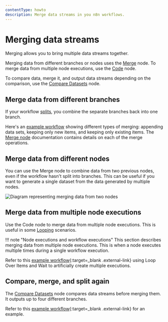 ```yaml
---
contentType: howto
description: Merge data streams in you n8n workflows.
---
```


# Merging data streams

Merging allows you to bring multiple data streams together.

Merging data from different branches or nodes uses the [Merge](/integrations/builtin/core-nodes/n8n-nodes-base.merge/) node. To merge data from multiple node executions, use the [Code](/integrations/builtin/core-nodes/n8n-nodes-base.code/) node.

To compare data, merge it, and output data streams depending on the comparison, use the [Compare Datasets](/integrations/builtin/core-nodes/n8n-nodes-base.comparedatasets/) node.


## Merge data from different branches

If your workflow [splits](/flow-logic/splitting/), you combine the separate branches back into one branch.

Here's an [example workflow](https://n8n.io/workflows/1747-joining-different-datasets/) showing different types of merging: appending data sets, keeping only new items, and keeping only existing items. The [Merge node](/integrations/builtin/core-nodes/n8n-nodes-base.merge/) documentation contains details on each of the merge operations.


## Merge data from different nodes

You can use the Merge node to combine data from two previous nodes, even if the workflow hasn't split into branches. This can be useful if you want to generate a single dataset from the data generated by multiple nodes.

![Diagram representing merging data from two nodes](/_images/flow-logic/merging/merge-node-data.png)

## Merge data from multiple node executions

Use the Code node to merge data from multiple node executions. This is useful in some [Looping](/flow-logic/looping/) scenarios.

!!! note "Node executions and workflow executions"
	This section describes merging data from multiple node executions. This is when a node executes multiple times during a single workflow execution. 

Refer to this [example workflow](https://n8n.io/workflows/1814-merge-multiple-runs-into-one/){:target=_blank .external-link} using Loop Over Items and Wait to artificially create multiple executions.

## Compare, merge, and split again

The [Compare Datasets](/integrations/builtin/core-nodes/n8n-nodes-base.comparedatasets/) node compares data streams before merging them. It outputs up to four different branches.

Refer to this [example workflow](https://n8n.io/workflows/1943-comparing-data-with-the-compare-datasets-node/){:target=_blank .external-link} for an example.
